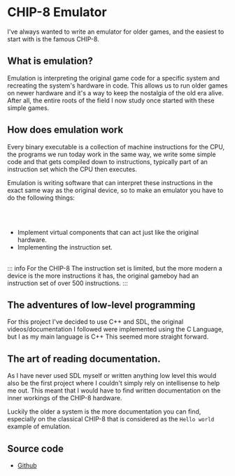 # CHIP-8 Emulator

I've always wanted to write an emulator for older games, and the easiest to start with is the famous CHIP-8.

## What is emulation?

Emulation is interpreting the original game code for a specific system and recreating the system's hardware in code. This allows us to run older games on newer hardware 
and it's a way to keep the nostalgia of the old era alive. After all, the entire roots of the field I now study once started with these simple games.

## How does emulation work

Every binary executable is a collection of machine instructions for the CPU, the programs we run today work in the same way, we write some simple code
and that gets compiled down to instructions, typically part of an instruction set which the CPU then executes.

Emulation is writing software that can interpret these instructions in the exact same way as the original device, so to make an emulator you have to do the following things:

<br><br/>
- Implement virtual components that can act just like the original hardware.
- Implementing the instruction set.
<br><br/>

::: info
For the CHIP-8 The instruction set is limited, but the more modern a device is the more instructions it has, the original gameboy had an instruction set
of over 500 instructions.
:::

## The adventures of low-level programming

For this project I've decided to use C++ and SDL, the original videos/documentation I followed were implemented using the C Language, but I as my main language is C++ This seemed more
straight forward.

## The art of reading documentation.

As I have never used SDL myself or written anything low level this would also be the first project where I couldn't simply rely on intellisense to help me out.
This meant that I would have to find written documentation on the inner workings of the CHIP-8 hardware.

Luckily the older a system is the more documentation you can find, especially on the classical CHIP-8 that is considered as the `Hello world` example of
emulation.

## Source code

- [Github](https://github.com/SixArne/CHIP-8)